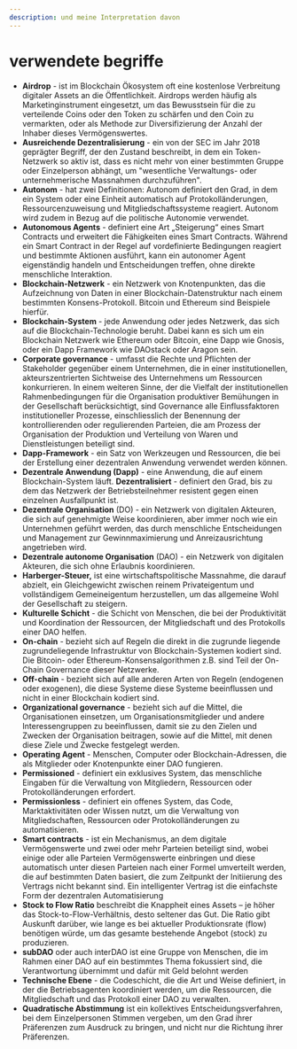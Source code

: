 ```yaml
---
description: und meine Interpretation davon
---
```


# verwendete begriffe

* **Airdrop** - ist im Blockchain Ökosystem oft eine kostenlose Verbreitung digitaler Assets an die Öffentlichkeit. Airdrops werden häufig als Marketinginstrument eingesetzt, um das Bewusstsein für die zu verteilende Coins oder den Token zu schärfen und den Coin zu vermarkten, oder als Methode zur Diversifizierung der Anzahl der Inhaber dieses Vermögenswertes.&#x20;
* **Ausreichende Dezentralisierung** - ein von der SEC im Jahr 2018 geprägter Begriff, der den Zustand beschreibt, in dem ein Token-Netzwerk so aktiv ist, dass es nicht mehr von einer bestimmten Gruppe oder Einzelperson abhängt, um "wesentliche Verwaltungs- oder unternehmerische Massnahmen durchzuführen".&#x20;
* **Autonom** - hat zwei Definitionen: Autonom definiert den Grad, in dem ein System oder eine Einheit automatisch auf Protokolländerungen, Ressourcenzuweisung und Mitgliedschaftssysteme reagiert. Autonom wird zudem in Bezug auf die politische Autonomie verwendet.&#x20;
* **Autonomous Agents** - definiert eine Art „Steigerung“ eines Smart Contracts und erweitert die Fähigkeiten eines Smart Contracts. Während ein Smart Contract in der Regel auf vordefinierte Bedingungen reagiert und bestimmte Aktionen ausführt, kann ein autonomer Agent eigenständig handeln und Entscheidungen treffen, ohne direkte menschliche Interaktion.
* **Blockchain-Netzwerk** - ein Netzwerk von Knotenpunkten, das die Aufzeichnung von Daten in einer Blockchain-Datenstruktur nach einem bestimmten Konsens-Protokoll. Bitcoin und Ethereum sind Beispiele hierfür.&#x20;
* **Blockchain-System** - jede Anwendung oder jedes Netzwerk, das sich auf die Blockchain-Technologie beruht. Dabei kann es sich um ein Blockchain Netzwerk wie Ethereum oder Bitcoin, eine Dapp wie Gnosis, oder ein Dapp Framework wie DAOstack oder Aragon sein.&#x20;
* **Corporate governance** - umfasst die Rechte und Pflichten der Stakeholder gegenüber einem Unternehmen, die in einer institutionellen, akteurszentrierten Sichtweise des Unternehmens um Ressourcen konkurrieren. In einem weiteren Sinne, der die Vielfalt der institutionellen Rahmenbedingungen für die Organisation produktiver Bemühungen in der Gesellschaft berücksichtigt, sind Governance alle Einflussfaktoren institutioneller Prozesse, einschliesslich der Benennung der kontrollierenden oder regulierenden Parteien, die am Prozess der Organisation der Produktion und Verteilung von Waren und Dienstleistungen beteiligt sind.
* **Dapp-Framework** - ein Satz von Werkzeugen und Ressourcen, die bei der Erstellung einer dezentralen Anwendung verwendet werden können.&#x20;
* **Dezentrale Anwendung (Dapp)** - eine Anwendung, die auf einem Blockchain-System läuft. **Dezentralisiert** - definiert den Grad, bis zu dem das Netzwerk der Betriebsteilnehmer resistent gegen einen einzelnen Ausfallpunkt ist.&#x20;
* **Dezentrale Organisation** (DO) - ein Netzwerk von digitalen Akteuren, die sich auf genehmigte Weise koordinieren, aber immer noch wie ein Unternehmen geführt werden, das durch menschliche Entscheidungen und Management zur Gewinnmaximierung und Anreizausrichtung angetrieben wird.&#x20;
* **Dezentrale autonome Organisation** (DAO) - ein Netzwerk von digitalen Akteuren, die sich ohne Erlaubnis koordinieren.&#x20;
* **Harberger-Steuer,** ist eine wirtschaftspolitische Massnahme, die darauf abzielt, ein Gleichgewicht zwischen reinem Privateigentum und vollständigem Gemeineigentum herzustellen, um das allgemeine Wohl der Gesellschaft zu steigern.&#x20;
* **Kulturelle Schicht** - die Schicht von Menschen, die bei der Produktivität und Koordination der Ressourcen, der Mitgliedschaft und des Protokolls einer DAO helfen.&#x20;
* **On-chain** - bezieht sich auf Regeln die direkt in die zugrunde liegende zugrundeliegende Infrastruktur von Blockchain-Systemen kodiert sind. Die Bitcoin- oder Ethereum-Konsensalgorithmen z.B. sind Teil der On-Chain Governance dieser Netzwerke.&#x20;
* **Off-chain** - bezieht sich auf alle anderen Arten von Regeln (endogenen oder exogenen), die diese Systeme diese Systeme beeinflussen und nicht in einer Blockchain kodiert sind.&#x20;
* **Organizational governance** - bezieht sich auf die Mittel, die Organisationen einsetzen, um Organisationsmitglieder und andere Interessengruppen zu beeinflussen, damit sie zu den Zielen und Zwecken der Organisation beitragen, sowie auf die Mittel, mit denen diese Ziele und Zwecke festgelegt werden.&#x20;
* **Operating Agent** - Menschen, Computer oder Blockchain-Adressen, die als Mitglieder oder Knotenpunkte einer DAO fungieren.&#x20;
* **Permissioned** - definiert ein exklusives System, das menschliche Eingaben für die Verwaltung von Mitgliedern, Ressourcen oder Protokolländerungen erfordert.&#x20;
* **Permissionless** - definiert ein offenes System, das Code, Marktaktivitäten oder Wissen nutzt, um die Verwaltung von Mitgliedschaften, Ressourcen oder Protokolländerungen zu automatisieren.&#x20;
* **Smart contracts** - ist ein Mechanismus, an dem digitale Vermögenswerte und zwei oder mehr Parteien beteiligt sind, wobei einige oder alle Parteien Vermögenswerte einbringen und diese automatisch unter diesen Parteien nach einer Formel umverteilt werden, die auf bestimmten Daten basiert, die zum Zeitpunkt der Initiierung des Vertrags nicht bekannt sind. Ein intelligenter Vertrag ist die einfachste Form der dezentralen Automatisierung&#x20;
* **Stock to Flow Ratio** beschreibt die Knappheit eines Assets – je höher das Stock-to-Flow-Verhältnis, desto seltener das Gut. Die Ratio gibt Auskunft darüber, wie lange es bei aktueller Produktionsrate (flow) benötigen würde, um das gesamte bestehende Angebot (stock) zu produzieren.&#x20;
* **subDAO** oder auch interDAO ist eine Gruppe von Menschen, die im Rahmen einer DAO auf ein bestimmtes Thema fokussiert sind, die Verantwortung übernimmt und dafür mit Geld belohnt werden&#x20;
* **Technische Ebene** - die Codeschicht, die die Art und Weise definiert, in der die Betriebsagenten koordiniert werden, um die Ressourcen, die Mitgliedschaft und das Protokoll einer DAO zu verwalten.&#x20;
* **Quadratische Abstimmung** ist ein kollektives Entscheidungsverfahren, bei dem Einzelpersonen Stimmen vergeben, um den Grad ihrer Präferenzen zum Ausdruck zu bringen, und nicht nur die Richtung ihrer Präferenzen.
